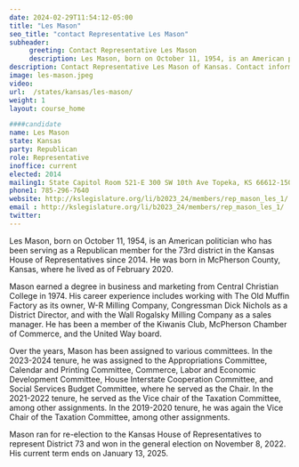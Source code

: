 ```yaml
---
date: 2024-02-29T11:54:12-05:00
title: "Les Mason"
seo_title: "contact Representative Les Mason"
subheader:
     greeting: Contact Representative Les Mason
     description: Les Mason, born on October 11, 1954, is an American politician who has been serving as a Republican member for the 73rd district in the Kansas House of Representatives since 2014.
description: Contact Representative Les Mason of Kansas. Contact information for Les Mason includes email address, phone number, and mailing address.
image: les-mason.jpeg
video:
url:  /states/kansas/les-mason/
weight: 1
layout: course_home

####candidate
name: Les Mason
state: Kansas
party: Republican
role: Representative
inoffice: current
elected: 2014
mailing1: State Capitol Room 521-E 300 SW 10th Ave Topeka, KS 66612-1504
phone1: 785-296-7640
website: http://kslegislature.org/li/b2023_24/members/rep_mason_les_1/
email : http://kslegislature.org/li/b2023_24/members/rep_mason_les_1/
twitter:
---
```


Les Mason, born on October 11, 1954, is an American politician who has been serving as a Republican member for the 73rd district in the Kansas House of Representatives since 2014. He was born in McPherson County, Kansas, where he lived as of February 2020.

Mason earned a degree in business and marketing from Central Christian College in 1974. His career experience includes working with The Old Muffin Factory as its owner, W-R Milling Company, Congressman Dick Nichols as a District Director, and with the Wall Rogalsky Milling Company as a sales manager. He has been a member of the Kiwanis Club, McPherson Chamber of Commerce, and the United Way board.

Over the years, Mason has been assigned to various committees. In the 2023-2024 tenure, he was assigned to the Appropriations Committee, Calendar and Printing Committee, Commerce, Labor and Economic Development Committee, House Interstate Cooperation Committee, and Social Services Budget Committee, where he served as the Chair. In the 2021-2022 tenure, he served as the Vice chair of the Taxation Committee, among other assignments. In the 2019-2020 tenure, he was again the Vice Chair of the Taxation Committee, among other assignments.

Mason ran for re-election to the Kansas House of Representatives to represent District 73 and won in the general election on November 8, 2022. His current term ends on January 13, 2025.

